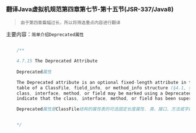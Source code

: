 ### 翻译Java虚拟机规范第四章第七节-第十五节(JSR-337/Java8)

> `由于第四章篇幅过长，所以将筛选重点内容进行翻译`

主要内容：`简单介绍Deprecated属性`


```java

    /**

    4.7.15 The Deprecated Attribute
    
    Deprecated属性

    The Deprecated attribute is an optional fixed-length attribute in the attributes
    table of a ClassFile, field_info, or method_info structure (§4.1, §4.5, §4.6). A
    class, interface, method, or field may be marked using a Deprecated attribute to
    indicate that the class, interface, method, or field has been superseded.

    Deprecated属性是ClassFile结构的属性表的可选固定长度属性. 类、接口、方法或字段使用Deprecated属性标记已经被取代.


    */



```